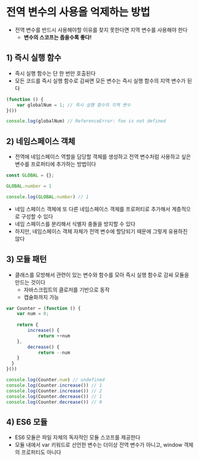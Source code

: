# 전역 변수의 사용을 억제하는 방법
- 전역 변수를 반드시 사용해야할 이유를 찾지 못한다면 지역 변수를 사용해야 한다
  - <b>변수의 스코프는 좁을수록 좋다!</b>
## 1) 즉시 실행 함수
- 즉시 실행 함수는 단 한 번만 호출된다
- 모든 코드를 즉시 실행 함수로 감싸면 모든 변수는 즉시 실행 함수의 지역 변수가 된다
```typescript jsx
(function () {
	var globalNum = 1; // 즉시 실행 함수의 지역 변수
}())

console.log(globalNum) // ReferenceError: foo is not defined
```

## 2) 네임스페이스 객체
- 전역에 네임스페이스 역할을 담당할 객체를 생성하고 전역 변수처럼 사용하고 싶은 변수를 프로퍼티에 추가하는 방법이다
```typescript jsx
const GLOBAL = {};

GLOBAL.number = 1

console.log(GLOBAL.number) // 1
```
- 네임 스페이스 객체에 또 다른 네임스페이스 객체를 프로퍼티로 추가해서 계층적으로 구성할 수 있다
- 네임 스페이스를 분리해서 식별자 충돌을 방지할 수 있다
- 하지만, 네임스페이스 객체 자체가 전역 변수에 할당되기 때문에 그렇게 유용하진 않다

## 3) 모듈 패턴
- 클래스를 모방해서 관련이 있는 변수와 함수를 모아 즉시 실행 함수로 감싸 모듈을 만드는 것이다
  - 자바스크립트의 클로저를 기반으로 동작
  - 캡슐화까지 가능
```typescript jsx
var Counter = (function () {
	var num = 0;
	
	return {
		increase() {
			return ++num
    },
		decrease() {
			return --num
    }
  }
}())

console.log(Counter.num) // undefined
console.log(Counter.increase()) // 1
console.log(Counter.increase()) // 2
console.log(Counter.decrease()) // 1
console.log(Counter.decrease()) // 0
```

## 4) ES6 모듈
- ES6 모듈은 파일 자체의 독자적인 모듈 스코프를 제공한다
- 모듈 내에서 var 키워드로 선언한 변수는 더이상 전역 변수가 아니고, window 객체의 프로퍼티도 아니다
